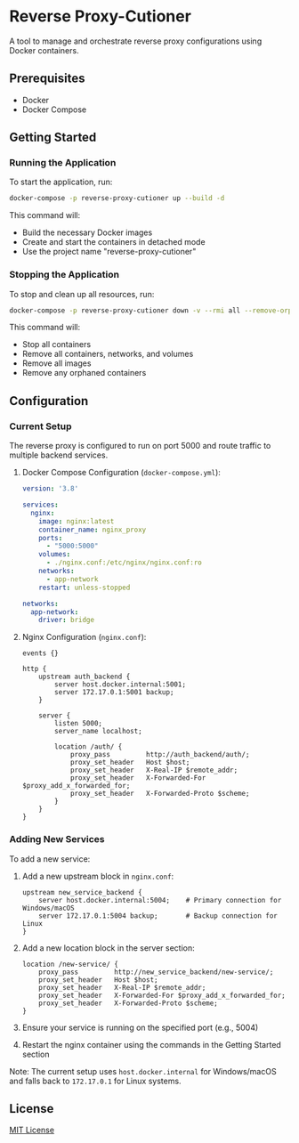 # Reverse Proxy-Cutioner

A tool to manage and orchestrate reverse proxy configurations using Docker containers.

## Prerequisites

- Docker
- Docker Compose

## Getting Started

### Running the Application

To start the application, run:

```bash
docker-compose -p reverse-proxy-cutioner up --build -d
```

This command will:
- Build the necessary Docker images
- Create and start the containers in detached mode
- Use the project name "reverse-proxy-cutioner"

### Stopping the Application

To stop and clean up all resources, run:

```bash
docker-compose -p reverse-proxy-cutioner down -v --rmi all --remove-orphans
```

This command will:
- Stop all containers
- Remove all containers, networks, and volumes
- Remove all images
- Remove any orphaned containers

## Configuration

### Current Setup

The reverse proxy is configured to run on port 5000 and route traffic to multiple backend services.

1. Docker Compose Configuration (`docker-compose.yml`):
   ```yaml
   version: '3.8'
   
   services:
     nginx:
       image: nginx:latest
       container_name: nginx_proxy
       ports:
         - "5000:5000"
       volumes:
         - ./nginx.conf:/etc/nginx/nginx.conf:ro
       networks:
         - app-network
       restart: unless-stopped
   
   networks:
     app-network:
       driver: bridge
   ```

2. Nginx Configuration (`nginx.conf`):
   ```nginx
   events {}

   http {
       upstream auth_backend {
           server host.docker.internal:5001;
           server 172.17.0.1:5001 backup;
       }

       server {
           listen 5000;
           server_name localhost;

           location /auth/ {
               proxy_pass         http://auth_backend/auth/;
               proxy_set_header   Host $host;
               proxy_set_header   X-Real-IP $remote_addr;
               proxy_set_header   X-Forwarded-For $proxy_add_x_forwarded_for;
               proxy_set_header   X-Forwarded-Proto $scheme;
           }
       }
   }
   ```

### Adding New Services

To add a new service:

1. Add a new upstream block in `nginx.conf`:
   ```nginx
   upstream new_service_backend {
       server host.docker.internal:5004;    # Primary connection for Windows/macOS
       server 172.17.0.1:5004 backup;       # Backup connection for Linux
   }
   ```

2. Add a new location block in the server section:
   ```nginx
   location /new-service/ {
       proxy_pass         http://new_service_backend/new-service/;
       proxy_set_header   Host $host;
       proxy_set_header   X-Real-IP $remote_addr;
       proxy_set_header   X-Forwarded-For $proxy_add_x_forwarded_for;
       proxy_set_header   X-Forwarded-Proto $scheme;
   }
   ```

3. Ensure your service is running on the specified port (e.g., 5004)

4. Restart the nginx container using the commands in the Getting Started section

Note: The current setup uses `host.docker.internal` for Windows/macOS and falls back to `172.17.0.1` for Linux systems.

## License

[MIT License](LICENSE)
